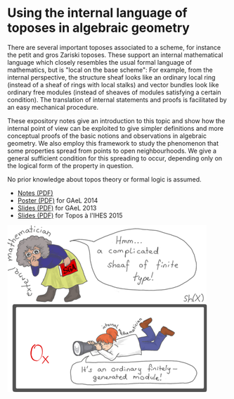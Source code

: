 # Using the internal language of toposes in algebraic geometry

There are several important toposes associated to a scheme, for instance the
petit and gros Zariski toposes. These support an internal mathematical language
which closely resembles the usual formal language of mathematics, but is
"local on the base scheme": For example, from the internal perspective, the
structure sheaf looks like an ordinary local ring (instead of a sheaf of rings
with local stalks) and vector bundles look like ordinary free modules (instead
of sheaves of modules satisfying a certain condition). The translation of
internal statements and proofs is facilitated by an easy mechanical procedure.

These expository notes give an introduction to this topic and show how the
internal point of view can be exploited to give simpler definitions and more
conceptual proofs of the basic notions and observations in algebraic geometry.
We also employ this framework to study the phenomenon that some properties
spread from points to open neighbourhoods. We give a general sufficient
condition for this spreading to occur, depending only on the logical form of
the property in question.

No prior knowledge about topos theory or formal logic is assumed.

* [Notes (PDF)](https://github.com/iblech/internal-methods/raw/master/notes.pdf)
* [Poster (PDF)](https://github.com/iblech/internal-methods/raw/master/poster.pdf)
  for GAeL 2014
* [Slides (PDF)](http://www.speicherleck.de/iblech/stuff/gael2013-topos.pdf)
  for GAeL 2013
* [Slides (PDF)](https://github.com/iblech/internal-methods/raw/master/slides-ihes2015.pdf)
  for Topos à l'IHES 2015

![Sheaves of rings look like ordinary rings from the internal point of view.](images/external-internal-small.png)
